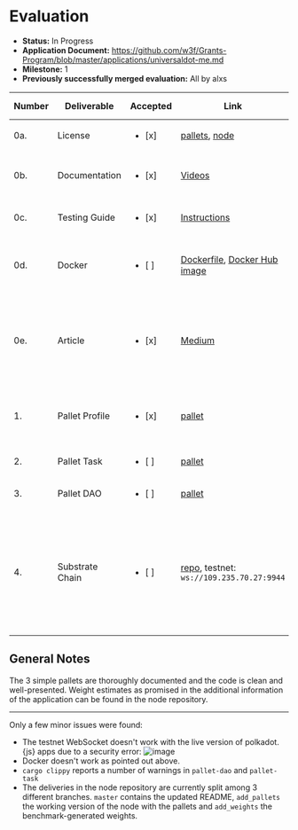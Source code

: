 # Evaluation

- **Status:** In Progress
- **Application Document:** https://github.com/w3f/Grants-Program/blob/master/applications/universaldot-me.md
- **Milestone:** 1
- **Previously successfully merged evaluation:** All by alxs

| Number | Deliverable | Accepted | Link | Evaluation Notes |
| ------ | ----------- | -------- | ---- |----------------- |
| 0a. | License | <ul><li>[x] </li></ul> | [pallets](https://github.com/UniversalDot/pallets/blob/master/LICENSE), [node](https://github.com/UniversalDot/universal-dot-node/blob/master/LICENSE) | Apache 2.0, Unlicense
| 0b. | Documentation |<ul><li>[x] </li></ul>| [Videos](https://youtube.com/playlist?list=PLecEhYhLLqu72Vh0nqgSHS1jv76DTDyvj) | Pallets contain extensive inline documentation
| 0c. | Testing Guide |<ul><li>[x] </li></ul>| [Instructions](https://github.com/UniversalDot/pallets#testing) | All 3 pallets have >80% coverage
| 0d. | Docker |<ul><li>[ ] </li></ul>| [Dockerfile](https://github.com/UniversalDot/universal-dot-node/blob/add_pallets/Dockerfile), [Docker Hub image](https://hub.docker.com/r/universaldot/node) | Dockerfile not working on Ubuntu 20.04, image doesn't run the node
| 0e. | Article |<ul><li>[x] </li></ul>| [Medium](https://medium.com/universaldot/universaldot-dapp-overview-1acf40cb1a61) | Does not mention the grant at all, so no need to wait to publish it until the milestone is accepted.
| 1. | Pallet Profile |<ul><li>[x] </li></ul>| [pallet](https://github.com/UniversalDot/pallets/tree/master/profile) | All 3 pallets meet the specification provided in the application.
| 2. | Pallet Task |<ul><li>[ ] </li></ul>| [pallet](https://github.com/UniversalDot/pallets/tree/master/task) |
| 3. | Pallet DAO |<ul><li>[ ] </li></ul>| [pallet](https://github.com/UniversalDot/pallets/tree/master/dao) |
| 4. | Substrate Chain |<ul><li>[ ] </li></ul>| [repo](https://github.com/UniversalDot/universal-dot-node), testnet: `ws://109.235.70.27:9944` | WS doesn't work with polkadot.js apps, though deployment shouldn't be a deliverable. Delivery is in 3 different branches of the repository.

## General Notes

The 3 simple pallets are thoroughly documented and the code is clean and well-presented.
Weight estimates as promised in the additional information of the application can be found in the node repository.

---

Only a few minor issues were found:
- The testnet WebSocket doesn't work with the live version of polkadot.{js} apps due to a security error:
  ![image](https://user-images.githubusercontent.com/15819210/154098596-90c2343d-16c7-43a1-bf5d-219008c610e3.png)
- Docker doesn't work as pointed out above.
- `cargo clippy` reports a number of warnings in `pallet-dao` and `pallet-task`
- The deliveries in the node repository are currently split among 3 different branches. `master` contains the updated README, `add_pallets` the working version of the node with the pallets and `add_weights` the benchmark-generated weights.
